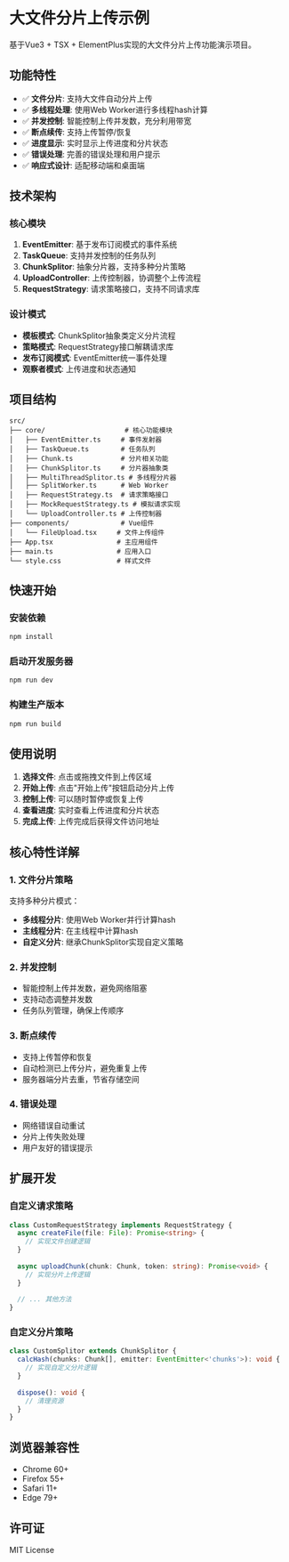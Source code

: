# 大文件分片上传示例

基于Vue3 + TSX + ElementPlus实现的大文件分片上传功能演示项目。

## 功能特性

- ✅ **文件分片**: 支持大文件自动分片上传
- ✅ **多线程处理**: 使用Web Worker进行多线程hash计算
- ✅ **并发控制**: 智能控制上传并发数，充分利用带宽
- ✅ **断点续传**: 支持上传暂停/恢复
- ✅ **进度显示**: 实时显示上传进度和分片状态
- ✅ **错误处理**: 完善的错误处理和用户提示
- ✅ **响应式设计**: 适配移动端和桌面端

## 技术架构

### 核心模块

1. **EventEmitter**: 基于发布订阅模式的事件系统
2. **TaskQueue**: 支持并发控制的任务队列
3. **ChunkSplitor**: 抽象分片器，支持多种分片策略
4. **UploadController**: 上传控制器，协调整个上传流程
5. **RequestStrategy**: 请求策略接口，支持不同请求库

### 设计模式

- **模板模式**: ChunkSplitor抽象类定义分片流程
- **策略模式**: RequestStrategy接口解耦请求库
- **发布订阅模式**: EventEmitter统一事件处理
- **观察者模式**: 上传进度和状态通知

## 项目结构

```
src/
├── core/                    # 核心功能模块
│   ├── EventEmitter.ts     # 事件发射器
│   ├── TaskQueue.ts        # 任务队列
│   ├── Chunk.ts            # 分片相关功能
│   ├── ChunkSplitor.ts     # 分片器抽象类
│   ├── MultiThreadSplitor.ts # 多线程分片器
│   ├── SplitWorker.ts      # Web Worker
│   ├── RequestStrategy.ts  # 请求策略接口
│   ├── MockRequestStrategy.ts # 模拟请求实现
│   └── UploadController.ts # 上传控制器
├── components/             # Vue组件
│   └── FileUpload.tsx     # 文件上传组件
├── App.tsx                # 主应用组件
├── main.ts                # 应用入口
└── style.css              # 样式文件
```

## 快速开始

### 安装依赖

```bash
npm install
```

### 启动开发服务器

```bash
npm run dev
```

### 构建生产版本

```bash
npm run build
```

## 使用说明

1. **选择文件**: 点击或拖拽文件到上传区域
2. **开始上传**: 点击"开始上传"按钮启动分片上传
3. **控制上传**: 可以随时暂停或恢复上传
4. **查看进度**: 实时查看上传进度和分片状态
5. **完成上传**: 上传完成后获得文件访问地址

## 核心特性详解

### 1. 文件分片策略

支持多种分片模式：
- **多线程分片**: 使用Web Worker并行计算hash
- **主线程分片**: 在主线程中计算hash
- **自定义分片**: 继承ChunkSplitor实现自定义策略

### 2. 并发控制

- 智能控制上传并发数，避免网络阻塞
- 支持动态调整并发数
- 任务队列管理，确保上传顺序

### 3. 断点续传

- 支持上传暂停和恢复
- 自动检测已上传分片，避免重复上传
- 服务器端分片去重，节省存储空间

### 4. 错误处理

- 网络错误自动重试
- 分片上传失败处理
- 用户友好的错误提示

## 扩展开发

### 自定义请求策略

```typescript
class CustomRequestStrategy implements RequestStrategy {
  async createFile(file: File): Promise<string> {
    // 实现文件创建逻辑
  }
  
  async uploadChunk(chunk: Chunk, token: string): Promise<void> {
    // 实现分片上传逻辑
  }
  
  // ... 其他方法
}
```

### 自定义分片策略

```typescript
class CustomSplitor extends ChunkSplitor {
  calcHash(chunks: Chunk[], emitter: EventEmitter<'chunks'>): void {
    // 实现自定义分片逻辑
  }
  
  dispose(): void {
    // 清理资源
  }
}
```

## 浏览器兼容性

- Chrome 60+
- Firefox 55+
- Safari 11+
- Edge 79+

## 许可证

MIT License

